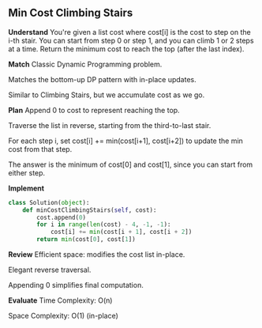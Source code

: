 ## Min Cost Climbing Stairs
**Understand**
You're given a list cost where cost[i] is the cost to step on the i-th stair.
You can start from step 0 or step 1, and you can climb 1 or 2 steps at a time.
Return the minimum cost to reach the top (after the last index).

**Match**
Classic Dynamic Programming problem.

Matches the bottom-up DP pattern with in-place updates.

Similar to Climbing Stairs, but we accumulate cost as we go.

**Plan**
Append 0 to cost to represent reaching the top.

Traverse the list in reverse, starting from the third-to-last stair.

For each step i, set cost[i] += min(cost[i+1], cost[i+2]) to update the min cost from that step.

The answer is the minimum of cost[0] and cost[1], since you can start from either step.

**Implement**
```python
class Solution(object):
    def minCostClimbingStairs(self, cost):
        cost.append(0)
        for i in range(len(cost) - 4, -1, -1):
            cost[i] += min(cost[i + 1], cost[i + 2])
        return min(cost[0], cost[1])
```
**Review**
Efficient space: modifies the cost list in-place.

Elegant reverse traversal.

Appending 0 simplifies final computation.

**Evaluate**
Time Complexity: O(n)

Space Complexity: O(1) (in-place)